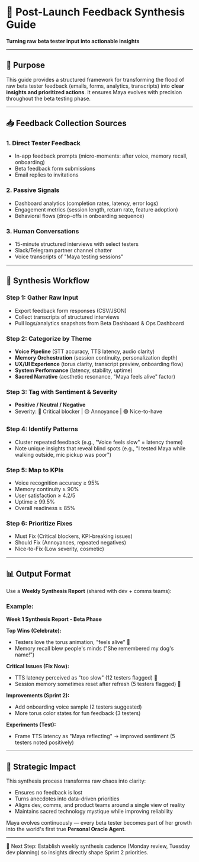 # 🧠 Post-Launch Feedback Synthesis Guide

**Turning raw beta tester input into actionable insights**

---

## 🎯 Purpose

This guide provides a structured framework for transforming the flood of raw beta tester feedback (emails, forms, analytics, transcripts) into **clear insights and prioritized actions**. It ensures Maya evolves with precision throughout the beta testing phase.

---

## 📥 **Feedback Collection Sources**

### 1. **Direct Tester Feedback**

* In-app feedback prompts (micro-moments: after voice, memory recall, onboarding)
* Beta feedback form submissions
* Email replies to invitations

### 2. **Passive Signals**

* Dashboard analytics (completion rates, latency, error logs)
* Engagement metrics (session length, return rate, feature adoption)
* Behavioral flows (drop-offs in onboarding sequence)

### 3. **Human Conversations**

* 15-minute structured interviews with select testers
* Slack/Telegram partner channel chatter
* Voice transcripts of "Maya testing sessions"

---

## 🧩 **Synthesis Workflow**

### Step 1: **Gather Raw Input**

* Export feedback form responses (CSV/JSON)
* Collect transcripts of structured interviews
* Pull logs/analytics snapshots from Beta Dashboard & Ops Dashboard

### Step 2: **Categorize by Theme**

* **Voice Pipeline** (STT accuracy, TTS latency, audio clarity)
* **Memory Orchestration** (session continuity, personalization depth)
* **UX/UI Experience** (torus clarity, transcript preview, onboarding flow)
* **System Performance** (latency, stability, uptime)
* **Sacred Narrative** (aesthetic resonance, "Maya feels alive" factor)

### Step 3: **Tag with Sentiment & Severity**

* **Positive / Neutral / Negative**
* Severity: 🔴 Critical blocker | 🟡 Annoyance | 🟢 Nice-to-have

### Step 4: **Identify Patterns**

* Cluster repeated feedback (e.g., "Voice feels slow" = latency theme)
* Note unique insights that reveal blind spots (e.g., "I tested Maya while walking outside, mic pickup was poor")

### Step 5: **Map to KPIs**

* Voice recognition accuracy ≥ 95%
* Memory continuity ≥ 90%
* User satisfaction ≥ 4.2/5
* Uptime ≥ 99.5%
* Overall readiness ≥ 85%

### Step 6: **Prioritize Fixes**

* Must Fix (Critical blockers, KPI-breaking issues)
* Should Fix (Annoyances, repeated negatives)
* Nice-to-Fix (Low severity, cosmetic)

---

## 📊 **Output Format**

Use a **Weekly Synthesis Report** (shared with dev + comms teams):

### Example:

**Week 1 Synthesis Report - Beta Phase**

**Top Wins (Celebrate):**

* Testers love the torus animation, "feels alive" 🌟
* Memory recall blew people's minds ("She remembered my dog's name!")

**Critical Issues (Fix Now):**

* TTS latency perceived as "too slow" (12 testers flagged) 🔴
* Session memory sometimes reset after refresh (5 testers flagged) 🔴

**Improvements (Sprint 2):**

* Add onboarding voice sample (2 testers suggested)
* More torus color states for fun feedback (3 testers)

**Experiments (Test):**

* Frame TTS latency as "Maya reflecting" → improved sentiment (5 testers noted positively)

---

## 🚀 **Strategic Impact**

This synthesis process transforms raw chaos into clarity:

* Ensures no feedback is lost
* Turns anecdotes into data-driven priorities
* Aligns dev, comms, and product teams around a single view of reality
* Maintains sacred technology mystique while improving reliability

Maya evolves continuously — every beta tester becomes part of her growth into the world's first true **Personal Oracle Agent**.

---

📌 Next Step: Establish weekly synthesis cadence (Monday review, Tuesday dev planning) so insights directly shape Sprint 2 priorities.